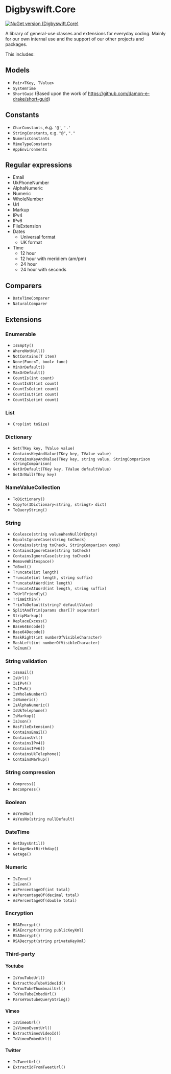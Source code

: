 # Digbyswift.Core

[![NuGet version (Digbyswift.Core)](https://img.shields.io/nuget/v/Digbyswift.Core.svg)](https://www.nuget.org/packages/Digbyswift.Core/)

A library of general-use classes and extensions for everyday coding. Mainly for our own internal use and the support of our other projects and packages.

This includes:

## Models

- `Pair<TKey, TValue>`
- `SystemTime`
- `ShortGuid` (Based upon the work of https://github.com/damon-e-drake/short-guid)

## Constants

- `CharConstants`, e.g. `'@'`, `'.'`
- `StringConstants`, e.g. `"@"`, `"."`
- `NumericConstants`
- `MimeTypeConstants`
- `AppEnvironments`

## Regular expressions

- Email
- UkPhoneNumber
- AlphaNumeric
- Numeric
- WholeNumber
- Url
- Markup
- IPv4
- IPv6
- FileExtension
- Dates
    - Universal format
    - UK format
- Time
    - 12 hour
    - 12 hour with meridiem (am/pm)
    - 24 hour
    - 24 hour with seconds
 
## Comparers

- `DateTimeComparer`
- `NaturalComparer`


## Extensions

### Enumerable

- `IsEmpty()`
- `WhereNotNull()`
- `NotContains(T item)`
- `None(Func<T, bool> func)`
- `MinOrDefault()`
- `MaxOrDefault()`
- `CountIs(int count)`
- `CountIsGt(int count)`
- `CountIsGe(int count)`
- `CountIsLt(int count)`
- `CountIsLe(int count)`

### List

- `Crop(int toSize)`

### Dictionary

- `Set(TKey key, TValue value)`
- `ContainsKeyAndValue(TKey key, TValue value)`
- `ContainsKeyAndValue(TKey key, string value, StringComparison stringComparison)`
- `GetOrDefault(TKey key, TValue defaultValue)`
- `GetOrNull(TKey key)`

### NameValueCollection

- `ToDictionary()`
- `CopyTo(IDictionary<string, string?> dict)`
- `ToQueryString()`

### String

- `Coalesce(string valueWhenNullOrEmpty)`
- `EqualsIgnoreCase(string toCheck)`
- `Contains(string toCheck, StringComparison comp)`
- `ContainsIgnoreCase(string toCheck)`
- `ContainsIgnoreCase(string toCheck)`
- `RemoveWhitespace()`
- `ToBool()`
- `Truncate(int length)`
- `Truncate(int length, string suffix)`
- `TruncateAtWord(int length)`
- `TruncateAtWord(int length, string suffix)`
- `ToUrlFriendly()`
- `TrimWithin()`
- `TrimToDefault(string? defaultValue)`
- `SplitAndTrim(params char[]? separator)`
- `StripMarkup()`
- `ReplaceExcess()`
- `Base64Encode()`
- `Base64Decode()`
- `MaskRight(int numberOfVisibleCharacter)`
- `MaskLeft(int numberOfVisibleCharacter)`
- `ToEnum()`

### String validation

- `IsEmail()`
- `IsUrl()`
- `IsIPv4()`
- `IsIPv6()`
- `IsWholeNumber()`
- `IsNumeric()`
- `IsAlphaNumeric()`
- `IsUkTelephone()`
- `IsMarkup()`
- `IsJson()`
- `HasFileExtension()`
- `ContainsEmail()`
- `ContainsUrl()`
- `ContainsIPv4()`
- `ContainsIPv6()`
- `ContainsUkTelephone()`
- `ContainsMarkup()`

### String compression

- `Compress()`
- `Decompress()`

### Boolean

- `AsYesNo()`
- `AsYesNo(string nullDefault)`

### DateTime

- `GetDaysUntil()`
- `GetAgeNextBirthday()`
- `GetAge()`

### Numeric

- `IsZero()`
- `IsEven()`
- `AsPercentageOf(int total)`
- `AsPercentageOf(decimal total)`
- `AsPercentageOf(double total)`

### Encryption

- `RSAEncrypt()`
- `RSAEncrypt(string publicKeyXml)`
- `RSADecrypt()`
- `RSADecrypt(string privateKeyXml)`

### Third-party

#### Youtube

- `IsYouTubeUrl()`
- `ExtractYouTubeVideoId()`
- `ToYouTubeThumbnailUrl()`
- `ToYouTubeEmbedUrl()`
- `ParseYoutubeQueryString()`

#### Vimeo

- `IsVimeoUrl()`
- `IsVimeoEventUrl()`
- `ExtractVimeoVideoId()`
- `ToVimeoEmbedUrl()`

#### Twitter

- `IsTweetUrl()`
- `ExtractIdFromTweetUrl()`